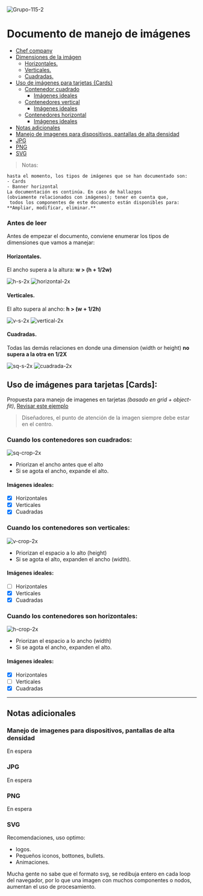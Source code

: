 <img src="https://i.ibb.co/j3q7B0n/Grupo-115-2.png" alt="Grupo-115-2" border="0">

# Documento de manejo de imágenes

- [Chef company](#chef-company)
- [Dimensiones de la imágen](#antes-de-leer)
    - [Horizontales.](#horizontales)
    - [Verticales.](#verticales)
    - [Cuadradas.](#cuadradas)
- [Uso de imágenes para tarjetas {Cards}](#uso-de-imágenes-para-tarjetas-cards)
    - [Contenedor cuadrado](#cuando-los-contenedores-son-cuadrados)
        - [Imágenes ideales](#imágenes-ideales)
    - [Contenedores vertical](#cuando-los-contenedores-son-verticales)
        - [Imágenes ideales](#imágenes-ideales-1)
    - [Contenedores horizontal](#cuando-los-contenedores-son-horizontales)
        - [Imágenes ideales](#imágenes-ideales-2)
- [Notas adicionales](#notas-adicionales)
- [Manejo de imagenes para dispositivos, pantallas de alta densidad](#manejo-de-imagenes-para-dispositivos-pantallas-de-alta-densidad)
- [JPG](#jpg)
- [PNG](#png)
- [SVG](#svg)


> Notas:
> 
	hasta el momento, los tipos de imágenes que se han documentado son:
	- Cards
	- Banner horizontal
	La documentación es continúa. En caso de hallazgos 
	(obviamente relacionados con imágenes); tener en cuenta que,
	 todos los componentes de este documento están disponibles para: 
	**Ampliar, modificar, eliminar.**

### Antes de leer
Antes de empezar el documento, conviene enumerar los tipos de dimensiones que vamos a manejar:

#### Horizontales.
El ancho supera a la altura: **w > (h + 1/2w)**

<img src="https://i.ibb.co/RP1WFJH/h-s-2x.png" alt="h-s-2x" border="0">
<img src="https://i.ibb.co/87nFtbX/horizontal-2x.png" alt="horizontal-2x" border="0">


#### Verticales.
El alto supera al ancho: **h > (w + 1/2h)**

<img src="https://i.ibb.co/NyGmtzM/v-s-2x.png" alt="v-s-2x" border="0">
<img src="https://i.ibb.co/4JtN26X/vertical-2x.png" alt="vertical-2x" border="0">

#### Cuadradas.
Todas las demás relaciones en donde una dimension (width or height) **no supera a la otra en 1/2X**

<img src="https://i.ibb.co/TPH2HD1/sq-s-2x.png" alt="sq-s-2x" border="0">
<img src="https://i.ibb.co/85tmr4R/cuadrada-2x.png" alt="cuadrada-2x" border="0">

## Uso de imágenes para tarjetas [Cards]:
Propuesta para manejo de imagenes en tarjetas *(basado en grid + object-fit)*, [Revisar este ejemplo](https://codepen.io/sanchez-dev/pen/GRRajqQ)
> Diseñadores, el punto de atención de la imagen siempre debe estar en el centro.

### Cuando los contenedores son cuadrados:
<img src="https://i.ibb.co/hdFmw9d/sq-crop-2x.png" alt="sq-crop-2x" border="0">

- Priorizan el ancho antes que el alto
- Si se agota el ancho, expande el alto.

#### Imágenes ideales:
- [x] Horizontales
- [x] Verticales
- [x] Cuadradas

### Cuando los contenedores son verticales:
<img src="https://i.ibb.co/FKfdTk3/v-crop-2x.png" alt="v-crop-2x" border="0">

- Priorizan el espacio a lo alto (height)
- Si se agota el alto, expanden el ancho (width).

#### Imágenes ideales:
- [ ] Horizontales
- [x] Verticales
- [x] Cuadradas

### Cuando los contenedores son horizontales:
<img src="https://i.ibb.co/Kw4WgCt/h-crop-2x.png" alt="h-crop-2x" border="0">

- Priorizan el espacio a lo ancho (width)
- Si se agota el ancho, expanden el alto.

#### Imágenes ideales:
- [x] Horizontales
- [ ] Verticales
- [x] Cuadradas

---

## Notas adicionales
### Manejo de imagenes para dispositivos, pantallas de alta densidad
En espera

### JPG
En espera

### PNG
En espera

### SVG 
Recomendaciones, uso optimo:

- logos.
- Pequeños iconos, bottones, bullets.
- Animaciones.

Mucha gente no sabe que el formato svg, se redibuja entero en cada loop del navegador, por lo que una imagen con muchos componentes o nodos, aumentan el uso de procesamiento. 
	
